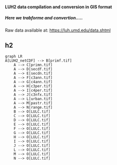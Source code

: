 

#### LUH2 data compilation and conversion in GIS format
##### Here we trabforme and convertion.....

Raw data available at:  https://luh.umd.edu/data.shtml


## h2

```mermaid
graph LR
A[LUH2_netCDF] --> B[primf.tif]
    A --> C[primn.tif]
    A --> D[secdf.tif]
    A --> E[secdn.tif]
    A --> F[c3ann.tif]
    A --> G[c4ann.tif]
    A --> H[c3per.tif]
    A --> I[c4per.tif]
    A --> J[c3nfx.tif]
    A --> L[urban.tif]
    A --> M[pastr.tif]
    A --> N[range.tif]
    B --> O[LULC.tif]
    C --> O[LULC.tif]
    D --> O[LULC.tif]
    E --> O[LULC.tif]
    F --> O[LULC.tif]
    G --> O[LULC.tif]
    H --> O[LULC.tif]
    I --> O[LULC.tif]
    J --> O[LULC.tif]
    L --> O[LULC.tif]
    M --> O[LULC.tif]
    N --> O[LULC.tif]
```

